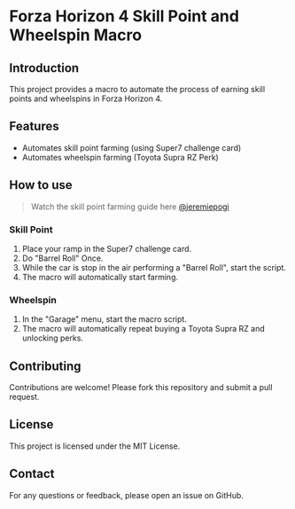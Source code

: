 # Forza Horizon 4 Skill Point and Wheelspin Macro

## Introduction
This project provides a macro to automate the process of earning skill points and wheelspins in Forza Horizon 4.

## Features
- Automates skill point farming (using Super7 challenge card)
- Automates wheelspin farming (Toyota Supra RZ Perk)

## How to use
> Watch the skill point farming guide here [@jeremiepogi](https://www.youtube.com/watch?v=gOFWmkAjO9U)
### Skill Point
1. Place your ramp in the Super7 challenge card.
2. Do "Barrel Roll" Once.
3. While the car is stop in the air performing a "Barrel Roll", start the script.
4. The macro will automatically start farming.
### Wheelspin
1. In the "Garage" menu, start the macro script.
2. The macro will automatically repeat buying a Toyota Supra RZ and unlocking perks.

## Contributing
Contributions are welcome! Please fork this repository and submit a pull request.

## License
This project is licensed under the MIT License.

## Contact
For any questions or feedback, please open an issue on GitHub.